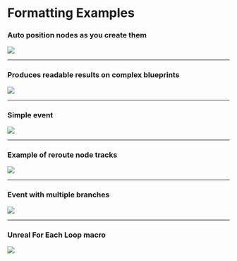 # Formatting Examples

### Auto position nodes as you create them

![](https://i.imgur.com/Lbte1lF.gif)

***

### Produces readable results on complex blueprints

![](https://i.imgur.com/w7yf7sR.gif)

***

### Simple event

![](https://i.imgur.com/EN2o2uK.png)

---

### Example of reroute node tracks

![](https://i.imgur.com/TQjzTiZ.png)

---

### Event with multiple branches

![](https://i.imgur.com/FKVJARX.png)

---

### Unreal For Each Loop macro

![](https://i.imgur.com/ggIPQgg.png)
